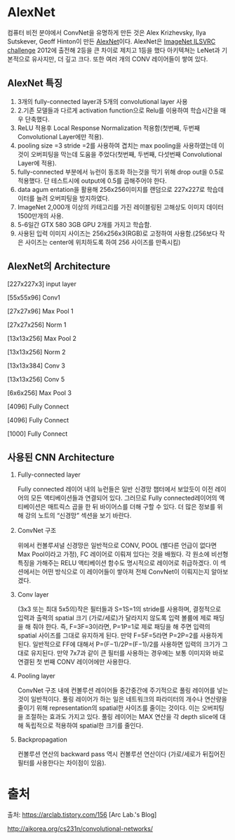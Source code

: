 # AlexNet

컴퓨터 비전 분야에서 ConvNet을 유명하게 만든 것은 Alex Krizhevsky, Ilya Sutskever, Geoff Hinton이 만든 [AlexNet](http://papers.nips.cc/paper/4824-imagenet-classification-with-deep-convolutional-neural-networks)이다. AlexNet은 [ImageNet ILSVRC challenge](http://www.image-net.org/challenges/LSVRC/2014/) 2012에 출전해 2등을 큰 차이로 제치고 1등을 했다 아키텍쳐는 LeNet과 기본적으로 유사지만, 더 깊고 크다. 또한 여러 개의 CONV 레이어들이 쌓여 있다. 

## AlexNet 특징

1. 3개의 fully-connected layer과 5개의 convolutional layer 사용
2. 2.기존 모델들과 다르게 activation function으로 Relu를 이용하여 학습시간을 매우 단축했다.
3. ReLU 적용후 Local Response Normalization 적용함(첫번째, 두번째 Convolutional Layer에만 적용).
4. pooling size =3 stride =2를 사용하여 겹치는 max pooling을 사용하였는데 이것이 오버피팅을 막는데 도움을 주었다(첫번째, 두번째, 다섯번째 Convolutional Layer에 적용). 
5. fully-connected 부분에서 뉴런이 동조화 하는것을 막기 위해 drop out을 0.5로 적용했다. 단 테스트시에 output에 0.5를 곱해주어야 한다.
6. data agum entation을 활용해 256x256이미지를 랜덤으로 227x227로 학습데이터를 늘려 오버피팅을 방지하였다.
7. ImageNet 2,000개 이상의 카테고리를 가진 레이블링된 고해상도 이미지 데이터 1500만개의 사용. 
8. 5-6일간 GTX 580 3GB GPU 2개를 가지고 학습함. 
9. 사용된 입력 이미지 사이즈는 256x256x3(RGB)로 고정하여 사용함.(256보다 작은 사이즈는 center에 위치하도록 하여 256 사이즈를 만족시킴)

## AlexNet의 Architecture

[227x227x3] input layer 

[55x55x96] Conv1

[27x27x96] Max Pool 1

[27x27x256] Norm 1

[13x13x256] Max Pool 2

[13x13x256] Norm 2

[13x13x384] Conv 3

[13x13x256] Conv 5

[6x6x256] Max Pool 3

[4096] Fully Connect 

[4096] Fully Connect 

[1000] Fully Connect 

## 사용된 CNN Architecture

1. Fully-connected layer

   Fully connected 레이어 내의 뉴런들은 일반 신경망 챕터에서 보았듯이 이전 레이어의 모든 액티베이션들과 연결되어 있다. 그러므로 Fully connected레이어의 액티베이션은 매트릭스 곱을 한 뒤 바이어스를 더해 구할 수 있다. 더 많은 정보를 위해 강의 노트의 “신경망” 섹션을 보기 바란다. 

2. ConvNet 구조

   위에서 컨볼루셔널 신경망은 일반적으로 CONV, POOL (별다른 언급이 없다면 Max Pool이라고 가정), FC 레이어로 이뤄져 있다는 것을 배웠다. 각 원소에 비선형 특징을 가해주는 RELU 액티베이션 함수도 명시적으로 레이어로 취급하겠다. 이 섹션에서는 어떤 방식으로 이 레이어들이 쌓아져 전체 ConvNet이 이뤄지는지 알아보겠다. 

3. Conv layer

   (3x3 또는 최대 5x5의)작은 필터들과 S=1S=1의 stride를 사용하며, 결정적으로 입력과 출력의 spatial 크기 (가로/세로)가 달라지지 않도록 입력 볼륨에 제로 패딩을 해 줘야 한다. 즉, F=3F=3이라면, P=1P=1로 제로 패딩을 해 주면 입력의 spatial 사이즈를 그대로 유지하게 된다. 만약 F=5F=5라면 P=2P=2를 사용하게 된다. 일반적으로 FF에 대해서 P=(F−1)/2P=(F−1)/2를 사용하면 입력의 크기가 그대로 유지된다. 만약 7x7과 같이 큰 필터를 사용하는 경우에는 보통 이미지와 바로 연결된 첫 번째 CONV 레이어에만 사용한다. 

4. Pooling layer

   ConvNet 구조 내에 컨볼루션 레이어들 중간중간에 주기적으로 풀링 레이어를 넣는 것이 일반적이다. 풀링 레이어가 하는 일은 네트워크의 파라미터의 개수나 연산량을 줄이기 위해 representation의 spatial한 사이즈를 줄이는 것이다. 이는 오버피팅을 조절하는 효과도 가지고 있다. 풀링 레이어는 MAX 연산을 각 depth slice에 대해 독립적으로 적용하여 spatial한 크기를 줄인다.  

5. Backpropagation

   컨볼루션 연산의 backward pass 역시 컨볼루션 연산이다 (가로/세로가 뒤집어진 필터를 사용한다는 차이점이 있음).  

# 출처

  출처: <https://arclab.tistory.com/156> [Arc Lab.'s Blog] 	

<http://aikorea.org/cs231n/convolutional-networks/> 
